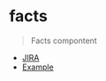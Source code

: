 # facts

> Facts compontent

- [JIRA](https://jira.migros.net/browse/MIDUWEB-419)
- [Example](../../pages/Facts.html)
